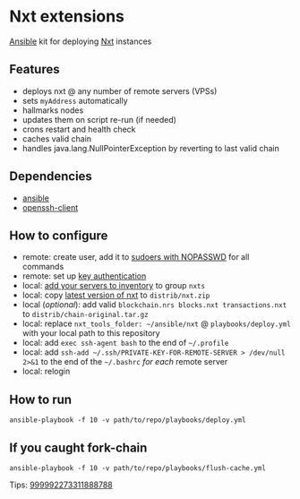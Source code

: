 # Nxt extensions
[Ansible](http://www.ansibleworks.com/) kit for deploying [Nxt](https://bitcointalk.org/index.php?topic=345619.0) instances 

## Features

* deploys nxt @ any number of remote servers (VPSs)
* sets `myAddress` automatically
* hallmarks nodes
* updates them on script re-run (if needed)
* crons restart and health check 
* caches valid chain
* handles java.lang.NullPointerException by reverting to last valid chain

## Dependencies 

* [ansible](http://www.ansibleworks.com/docs/intro_installation.html)
* [openssh-client](http://lmgtfy.com/?q=how+to+install+openssh-client+on+linux)

## How to configure

* remote: create user, add it to [sudoers with NOPASSWD](http://lmgtfy.com/?q=sudo+nopasswd+all+commands) for all commands 
* remote: set up [key authentication](http://lmgtfy.com/?q=ssh+key+authentication)
* local: [add your servers to inventory](http://www.ansibleworks.com/docs/intro_inventory.html) to group `nxts`
* local: copy [latest version of nxt](https://bitcointalk.org/index.php?topic=345619.0) to `distrib/nxt.zip`
* local (_optional_): add valid `blockchain.nrs blocks.nxt transactions.nxt` to `distrib/chain-original.tar.gz`
* local: replace `nxt_tools_folder: ~/ansible/nxt` @ `playbooks/deploy.yml` with your local path to this repository
* local: add `exec ssh-agent bash` to the end of `~/.profile`
* local: add `ssh-add ~/.ssh/PRIVATE-KEY-FOR-REMOTE-SERVER > /dev/null 2>&1` to the end of the `~/.bashrc` *for each* remote server
* local: relogin

## How to run

`ansible-playbook -f 10 -v path/to/repo/playbooks/deploy.yml`

## If you caught fork-chain

`ansible-playbook -f 10 -v path/to/repo/playbooks/flush-cache.yml`

Tips: [999992273311888788](http://87.230.14.1/nxt/nxt.cgi?action=3000&acc=999992273311888788)
